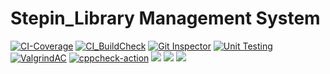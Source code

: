 # __Stepin_Library Management System__

[![CI-Coverage](https://github.com/venkatbajaj/Stepin_Library_management_system/actions/workflows/gcov.yml/badge.svg)](https://github.com/venkatbajaj/Stepin_Library_management_system/actions/workflows/gcov.yml)
[![CI_BuildCheck](https://github.com/venkatbajaj/Stepin_Library_management_system/actions/workflows/main.yml/badge.svg)](https://github.com/venkatbajaj/Stepin_Library_management_system/actions/workflows/main.yml)
[![Git Inspector](https://github.com/venkatbajaj/Stepin_Library_management_system/actions/workflows/gitinspector.yml/badge.svg)](https://github.com/venkatbajaj/Stepin_Library_management_system/actions/workflows/gitinspector.yml)
[![Unit Testing](https://github.com/venkatbajaj/Stepin_Library_management_system/actions/workflows/unit-test.yml/badge.svg)](https://github.com/venkatbajaj/Stepin_Library_management_system/actions/workflows/unit-test.yml)
[![ValgrindAC](https://github.com/venkatbajaj/Stepin_Library_management_system/actions/workflows/valgrind.yml/badge.svg)](https://github.com/venkatbajaj/Stepin_Library_management_system/actions/workflows/valgrind.yml)
[![cppcheck-action](https://github.com/venkatbajaj/Stepin_Library_management_system/actions/workflows/c-cpp.yml/badge.svg)](https://github.com/venkatbajaj/Stepin_Library_management_system/actions/workflows/c-cpp.yml)
![](https://www.code-inspector.com/project/28123/score/svg)
![](https://www.code-inspector.com/project/28123/status/svg)
![](https://app.codacy.com/gh/venkatbajaj/Stepin_Library_management_system)
